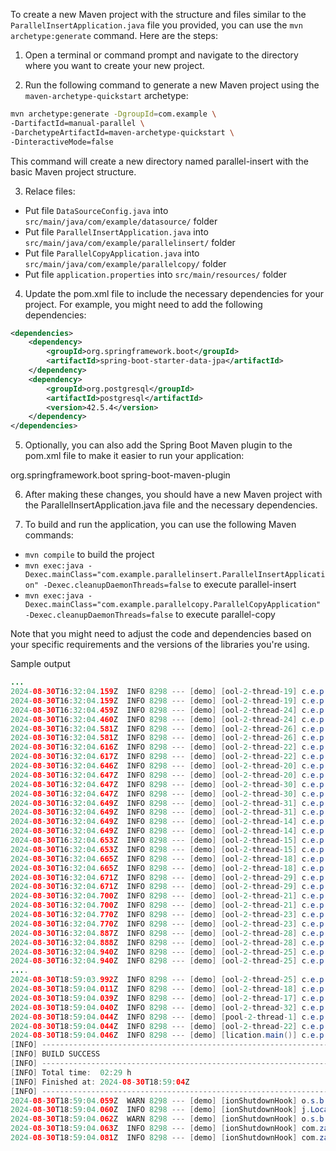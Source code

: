 To create a new Maven project with the structure and files similar to the` ParallelInsertApplication.java` file you provided, you can use the `mvn archetype:generate` command. Here are the steps:

1. Open a terminal or command prompt and navigate to the directory where you want to create your new project.

2. Run the following command to generate a new Maven project using the `maven-archetype-quickstart` archetype:

```bash
mvn archetype:generate -DgroupId=com.example \
-DartifactId=manual-parallel \
-DarchetypeArtifactId=maven-archetype-quickstart \
-DinteractiveMode=false
```
This command will create a new directory named parallel-insert with the basic Maven project structure.

3. Relace files:

- Put file `DataSourceConfig.java` into  `src/main/java/com/example/datasource/` folder
- Put file `ParallelInsertApplication.java` into  `src/main/java/com/example/parallelinsert/` folder
- Put file `ParallelCopyApplication.java` into  `src/main/java/com/example/parallelcopy/` folder
- Put file `application.properties` into  `src/main/resources/` folder

4. Update the pom.xml file to include the necessary dependencies for your project. For example, you might need to add the following dependencies:

```XML
<dependencies>
    <dependency>
        <groupId>org.springframework.boot</groupId>
        <artifactId>spring-boot-starter-data-jpa</artifactId>
    </dependency>
    <dependency>
        <groupId>org.postgresql</groupId>
        <artifactId>postgresql</artifactId>
        <version>42.5.4</version>
    </dependency>
</dependencies>
```

5. Optionally, you can also add the Spring Boot Maven plugin to the pom.xml file to make it easier to run your application:

<build>
    <plugins>
        <plugin>
            <groupId>org.springframework.boot</groupId>
            <artifactId>spring-boot-maven-plugin</artifactId>
        </plugin>
    </plugins>
</build>

6. After making these changes, you should have a new Maven project with the ParallelInsertApplication.java file and the necessary dependencies.

7. To build and run the application, you can use the following Maven commands:

- `mvn compile` to build the project
- `mvn exec:java -Dexec.mainClass="com.example.parallelinsert.ParallelInsertApplication" -Dexec.cleanupDaemonThreads=false` to execute parallel-insert
- `mvn exec:java -Dexec.mainClass="com.example.parallelcopy.ParallelCopyApplication" -Dexec.cleanupDaemonThreads=false` to execute parallel-copy



Note that you might need to adjust the code and dependencies based on your specific requirements and the versions of the libraries you're using.


Sample output

```java
...
2024-08-30T16:32:04.159Z  INFO 8298 --- [demo] [ool-2-thread-19] c.e.p.ParallelInsertApplication          : Inserted 100000 rows in range 11300001 to 11400000 in 33583 ms by Thread: 40
2024-08-30T16:32:04.159Z  INFO 8298 --- [demo] [ool-2-thread-19] c.e.p.ParallelInsertApplication          : Start to Process data range 14500001 to 14600000 by Thread: 40
2024-08-30T16:32:04.459Z  INFO 8298 --- [demo] [ool-2-thread-24] c.e.p.ParallelInsertApplication          : Inserted 100000 rows in range 11500001 to 11600000 in 33583 ms by Thread: 45
2024-08-30T16:32:04.460Z  INFO 8298 --- [demo] [ool-2-thread-24] c.e.p.ParallelInsertApplication          : Start to Process data range 14600001 to 14700000 by Thread: 45
2024-08-30T16:32:04.581Z  INFO 8298 --- [demo] [ool-2-thread-26] c.e.p.ParallelInsertApplication          : Inserted 100000 rows in range 11400001 to 11500000 in 33975 ms by Thread: 47
2024-08-30T16:32:04.581Z  INFO 8298 --- [demo] [ool-2-thread-26] c.e.p.ParallelInsertApplication          : Start to Process data range 14700001 to 14800000 by Thread: 47
2024-08-30T16:32:04.616Z  INFO 8298 --- [demo] [ool-2-thread-22] c.e.p.ParallelInsertApplication          : Inserted 100000 rows in range 12700001 to 12800000 in 33571 ms by Thread: 43
2024-08-30T16:32:04.617Z  INFO 8298 --- [demo] [ool-2-thread-22] c.e.p.ParallelInsertApplication          : Start to Process data range 14800001 to 14900000 by Thread: 43
2024-08-30T16:32:04.646Z  INFO 8298 --- [demo] [ool-2-thread-20] c.e.p.ParallelInsertApplication          : Inserted 100000 rows in range 12300001 to 12400000 in 33602 ms by Thread: 41
2024-08-30T16:32:04.647Z  INFO 8298 --- [demo] [ool-2-thread-20] c.e.p.ParallelInsertApplication          : Start to Process data range 14900001 to 15000000 by Thread: 41
2024-08-30T16:32:04.647Z  INFO 8298 --- [demo] [ool-2-thread-30] c.e.p.ParallelInsertApplication          : Inserted 100000 rows in range 12200001 to 12300000 in 33634 ms by Thread: 51
2024-08-30T16:32:04.647Z  INFO 8298 --- [demo] [ool-2-thread-30] c.e.p.ParallelInsertApplication          : Start to Process data range 15000001 to 15100000 by Thread: 51
2024-08-30T16:32:04.649Z  INFO 8298 --- [demo] [ool-2-thread-31] c.e.p.ParallelInsertApplication          : Inserted 100000 rows in range 11700001 to 11800000 in 33746 ms by Thread: 52
2024-08-30T16:32:04.649Z  INFO 8298 --- [demo] [ool-2-thread-31] c.e.p.ParallelInsertApplication          : Start to Process data range 15100001 to 15200000 by Thread: 52
2024-08-30T16:32:04.649Z  INFO 8298 --- [demo] [ool-2-thread-14] c.e.p.ParallelInsertApplication          : Inserted 100000 rows in range 12400001 to 12500000 in 33605 ms by Thread: 35
2024-08-30T16:32:04.649Z  INFO 8298 --- [demo] [ool-2-thread-14] c.e.p.ParallelInsertApplication          : Start to Process data range 15200001 to 15300000 by Thread: 35
2024-08-30T16:32:04.653Z  INFO 8298 --- [demo] [ool-2-thread-15] c.e.p.ParallelInsertApplication          : Inserted 100000 rows in range 11900001 to 12000000 in 33720 ms by Thread: 36
2024-08-30T16:32:04.653Z  INFO 8298 --- [demo] [ool-2-thread-15] c.e.p.ParallelInsertApplication          : Start to Process data range 15300001 to 15400000 by Thread: 36
2024-08-30T16:32:04.665Z  INFO 8298 --- [demo] [ool-2-thread-18] c.e.p.ParallelInsertApplication          : Inserted 100000 rows in range 12600001 to 12700000 in 33620 ms by Thread: 39
2024-08-30T16:32:04.665Z  INFO 8298 --- [demo] [ool-2-thread-18] c.e.p.ParallelInsertApplication          : Start to Process data range 15400001 to 15500000 by Thread: 39
2024-08-30T16:32:04.671Z  INFO 8298 --- [demo] [ool-2-thread-29] c.e.p.ParallelInsertApplication          : Inserted 100000 rows in range 12500001 to 12600000 in 33627 ms by Thread: 50
2024-08-30T16:32:04.671Z  INFO 8298 --- [demo] [ool-2-thread-29] c.e.p.ParallelInsertApplication          : Start to Process data range 15500001 to 15600000 by Thread: 50
2024-08-30T16:32:04.700Z  INFO 8298 --- [demo] [ool-2-thread-21] c.e.p.ParallelInsertApplication          : Inserted 100000 rows in range 11600001 to 11700000 in 33800 ms by Thread: 42
2024-08-30T16:32:04.700Z  INFO 8298 --- [demo] [ool-2-thread-21] c.e.p.ParallelInsertApplication          : Start to Process data range 15600001 to 15700000 by Thread: 42
2024-08-30T16:32:04.770Z  INFO 8298 --- [demo] [ool-2-thread-23] c.e.p.ParallelInsertApplication          : Inserted 100000 rows in range 11800001 to 11900000 in 33848 ms by Thread: 44
2024-08-30T16:32:04.770Z  INFO 8298 --- [demo] [ool-2-thread-23] c.e.p.ParallelInsertApplication          : Start to Process data range 15700001 to 15800000 by Thread: 44
2024-08-30T16:32:04.887Z  INFO 8298 --- [demo] [ool-2-thread-28] c.e.p.ParallelInsertApplication          : Inserted 100000 rows in range 12000001 to 12100000 in 33901 ms by Thread: 49
2024-08-30T16:32:04.888Z  INFO 8298 --- [demo] [ool-2-thread-28] c.e.p.ParallelInsertApplication          : Start to Process data range 15800001 to 15900000 by Thread: 49
2024-08-30T16:32:04.940Z  INFO 8298 --- [demo] [ool-2-thread-25] c.e.p.ParallelInsertApplication          : Inserted 100000 rows in range 12100001 to 12200000 in 33927 ms by Thread: 46
2024-08-30T16:32:04.940Z  INFO 8298 --- [demo] [ool-2-thread-25] c.e.p.ParallelInsertApplication          : Start to Process data range 15900001 to 16000000 by Thread: 46
....
2024-08-30T18:59:03.992Z  INFO 8298 --- [demo] [ool-2-thread-25] c.e.p.ParallelInsertApplication          : Inserted 100000 rows in range 999400001 to 999500000 in 18206 ms by Thread: 46
2024-08-30T18:59:04.011Z  INFO 8298 --- [demo] [ool-2-thread-18] c.e.p.ParallelInsertApplication          : Inserted 100000 rows in range 999500001 to 999600000 in 18095 ms by Thread: 39
2024-08-30T18:59:04.039Z  INFO 8298 --- [demo] [ool-2-thread-17] c.e.p.ParallelInsertApplication          : Inserted 100000 rows in range 999800001 to 999900000 in 16424 ms by Thread: 38
2024-08-30T18:59:04.040Z  INFO 8298 --- [demo] [ool-2-thread-32] c.e.p.ParallelInsertApplication          : Inserted 100000 rows in range 999900001 to 1000000000 in 13104 ms by Thread: 53
2024-08-30T18:59:04.044Z  INFO 8298 --- [demo] [pool-2-thread-1] c.e.p.ParallelInsertApplication          : Inserted 100000 rows in range 999700001 to 999800000 in 16430 ms by Thread: 22
2024-08-30T18:59:04.044Z  INFO 8298 --- [demo] [ool-2-thread-22] c.e.p.ParallelInsertApplication          : Inserted 100000 rows in range 999600001 to 999700000 in 16601 ms by Thread: 43
2024-08-30T18:59:04.046Z  INFO 8298 --- [demo] [lication.main()] c.e.p.ParallelInsertApplication          : Total time taken: 02:29:16
[INFO] ------------------------------------------------------------------------
[INFO] BUILD SUCCESS
[INFO] ------------------------------------------------------------------------
[INFO] Total time:  02:29 h
[INFO] Finished at: 2024-08-30T18:59:04Z
[INFO] ------------------------------------------------------------------------
2024-08-30T18:59:04.059Z  WARN 8298 --- [demo] [ionShutdownHook] o.s.b.f.support.DisposableBeanAdapter    : Invocation of destroy method failed on bean with name 'org.springframework.data.jpa.util.JpaMetamodelCacheCleanup': java.lang.NoClassDefFoundError: org/springframework/data/jpa/util/JpaMetamodel
2024-08-30T18:59:04.060Z  INFO 8298 --- [demo] [ionShutdownHook] j.LocalContainerEntityManagerFactoryBean : Closing JPA EntityManagerFactory for persistence unit 'default'
2024-08-30T18:59:04.062Z  WARN 8298 --- [demo] [ionShutdownHook] o.s.b.f.support.DisposableBeanAdapter    : Invocation of destroy method failed on bean with name 'entityManagerFactory': java.lang.NoClassDefFoundError: org/springframework/orm/hibernate5/SpringBeanContainer$SpringContainedBean
2024-08-30T18:59:04.063Z  INFO 8298 --- [demo] [ionShutdownHook] com.zaxxer.hikari.HikariDataSource       : SpringBootJPAHikariCP - Shutdown initiated...
2024-08-30T18:59:04.081Z  INFO 8298 --- [demo] [ionShutdownHook] com.zaxxer.hikari.HikariDataSource       : SpringBootJPAHikariCP - Shutdown completed.
```
